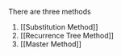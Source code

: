 There are three methods
1. [[Substitution Method]]
2. [[Recurrence Tree Method]]
3. [[Master Method]]